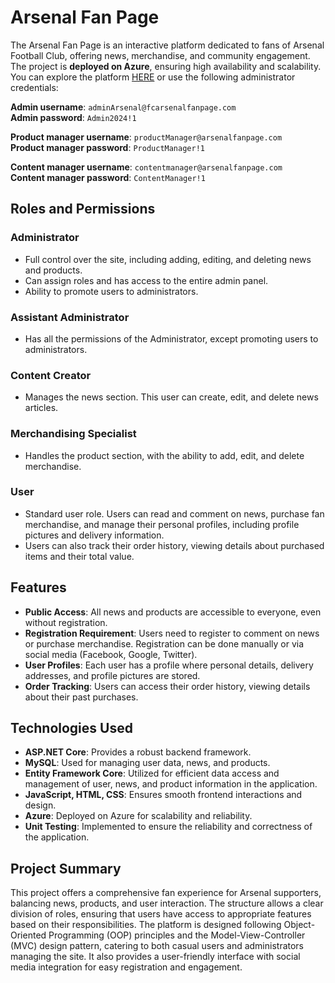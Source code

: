 # Arsenal Fan Page

The Arsenal Fan Page is an interactive platform dedicated to fans of Arsenal Football Club, offering news, merchandise, and community engagement. The project is **deployed on Azure**, ensuring high availability and scalability. You can explore the platform [HERE](https://arsenalfanpage.azurewebsites.net) or use the following administrator credentials:  

**Admin username**: `adminArsenal@fcarsenalfanpage.com`  
**Admin password**: `Admin2024!1`

**Product manager username**: `productManager@arsenalfanpage.com`  
**Product manager password**: `ProductManager!1`

**Content manager username**: `contentmanager@arsenalfanpage.com`  
**Content manager password**: `ContentManager!1`

## Roles and Permissions

### Administrator
- Full control over the site, including adding, editing, and deleting news and products.
- Can assign roles and has access to the entire admin panel.
- Ability to promote users to administrators.

### Assistant Administrator
- Has all the permissions of the Administrator, except promoting users to administrators.

### Content Creator
- Manages the news section. This user can create, edit, and delete news articles.

### Merchandising Specialist
- Handles the product section, with the ability to add, edit, and delete merchandise.

### User
- Standard user role. Users can read and comment on news, purchase fan merchandise, and manage their personal profiles, including profile pictures and delivery information.
- Users can also track their order history, viewing details about purchased items and their total value.

## Features

- **Public Access**: All news and products are accessible to everyone, even without registration.
- **Registration Requirement**: Users need to register to comment on news or purchase merchandise. Registration can be done manually or via social media (Facebook, Google, Twitter).
- **User Profiles**: Each user has a profile where personal details, delivery addresses, and profile pictures are stored.
- **Order Tracking**: Users can access their order history, viewing details about their past purchases.

## Technologies Used

- **ASP.NET Core**: Provides a robust backend framework.
- **MySQL**: Used for managing user data, news, and products.
- **Entity Framework Core**: Utilized for efficient data access and management of user, news, and product information in the application.
- **JavaScript, HTML, CSS**: Ensures smooth frontend interactions and design.
- **Azure**: Deployed on Azure for scalability and reliability.
- **Unit Testing**: Implemented to ensure the reliability and correctness of the application.

## Project Summary

This project offers a comprehensive fan experience for Arsenal supporters, balancing news, products, and user interaction. The structure allows a clear division of roles, ensuring that users have access to appropriate features based on their responsibilities. The platform is designed following Object-Oriented Programming (OOP) principles and the Model-View-Controller (MVC) design pattern, catering to both casual users and administrators managing the site. It also provides a user-friendly interface with social media integration for easy registration and engagement.

